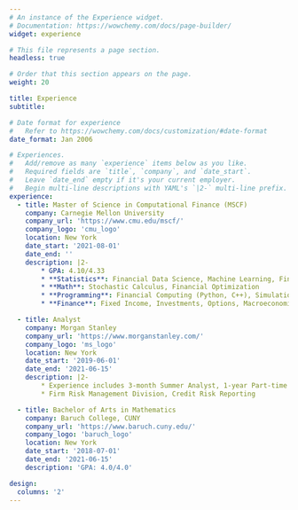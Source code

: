 ```yaml
---
# An instance of the Experience widget.
# Documentation: https://wowchemy.com/docs/page-builder/
widget: experience

# This file represents a page section.
headless: true

# Order that this section appears on the page.
weight: 20

title: Experience
subtitle:

# Date format for experience
#   Refer to https://wowchemy.com/docs/customization/#date-format
date_format: Jan 2006

# Experiences.
#   Add/remove as many `experience` items below as you like.
#   Required fields are `title`, `company`, and `date_start`.
#   Leave `date_end` empty if it's your current employer.
#   Begin multi-line descriptions with YAML's `|2-` multi-line prefix.
experience:
  - title: Master of Science in Computational Finance (MSCF)
    company: Carnegie Mellon University
    company_url: 'https://www.cmu.edu/mscf/'
    company_logo: 'cmu_logo'
    location: New York
    date_start: '2021-08-01'
    date_end: ''
    description: |2-
        * GPA: 4.10/4.33
        * **Statistics**: Financial Data Science, Machine Learning, Financial Time Series Analysis
        * **Math**: Stochastic Calculus, Financial Optimization
        * **Programming**: Financial Computing (Python, C++), Simulation Methods
        * **Finance**: Fixed Income, Investments, Options, Macroeconomics, Market Microstructure & Algorithmic Trading, Asset Management

  - title: Analyst
    company: Morgan Stanley
    company_url: 'https://www.morganstanley.com/'
    company_logo: 'ms_logo'
    location: New York
    date_start: '2019-06-01'
    date_end: '2021-06-15'
    description: |2-
        * Experience includes 3-month Summer Analyst, 1-year Part-time Analyst, and 1-year Full-time Analyst
        * Firm Risk Management Division, Credit Risk Reporting

  - title: Bachelor of Arts in Mathematics
    company: Baruch College, CUNY
    company_url: 'https://www.baruch.cuny.edu/'
    company_logo: 'baruch_logo'
    location: New York
    date_start: '2018-07-01'
    date_end: '2021-06-15'
    description: 'GPA: 4.0/4.0'

design:
  columns: '2'
---
```

